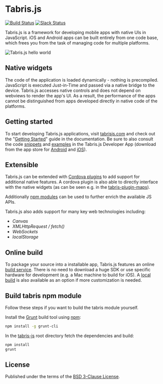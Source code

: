 # Tabris.js

[![Build Status](https://travis-ci.org/eclipsesource/tabris-js.svg?branch=master)](https://travis-ci.org/eclipsesource/tabris-js)
[![Slack Status](https://tabrisjs.herokuapp.com/badge.svg)](https://tabrisjs.herokuapp.com)

Tabris.js is a framework for developing mobile apps with native UIs in JavaScript.
iOS and Android apps can be built entirely from one code base, which frees you from the task of managing code for multiple platforms.

![Tabris.js hello world](doc/img/hello-example.png)

## Native widgets

The code of the application is loaded dynamically - nothing is precompiled. JavaScript is executed Just-in-Time and passed via a native bridge to the device. Tabris.js accesses native controls and does not depend on webviews to render the app's UI. As a result, the performance of the apps cannot be distinguished from apps developed directly in native code of the platforms.

## Getting started

To start developing Tabris.js applications, visit [tabrisjs.com](http://tabrisjs.com) and check out the "[Getting Started](https://tabrisjs.com/documentation/latest/getting-started)" guide in the documentation. Be sure to also consult the code [snippets](https://github.com/eclipsesource/tabris-js/tree/master/snippets) and [examples](https://github.com/eclipsesource/tabris-js/tree/master/examples) in the Tabris.js Developer App (download from the app store for [Android](https://play.google.com/store/apps/details?id=com.eclipsesource.tabrisjs2) and [iOS](https://itunes.apple.com/us/app/tabris.js-2/id1166468326?mt=8)).

## Extensible

Tabris.js can be extended with [Cordova plugins](https://cordova.apache.org/plugins/) to add support for additional native features. A cordova plugin is also able to directly interface with the native widgets (as can be seen e.g. in the [tabris-plugin-maps](https://github.com/eclipsesource/tabris-plugin-maps)).
 
 Additionally [npm modules](https://www.npmjs.com/) can be used to further enrich the available JS APIs.

Tabris.js also adds support for many key web technologies including:
- _Canvas_
- _XMLHttpRequest / fetch()_
- _WebSockets_
- _localStorage_


## Online build

To package your source into a installable app, Tabris.js features an online [build service](https://tabrisjs.com/documentation/latest/build). There is no need to download a huge SDK or use specific hardware for development (e.g. a Mac machine to build for iOS). A [local build](https://tabrisjs.com/documentation/latest/local-build) is also available as an option if more customization is needed.


## Build tabris npm module

Follow these steps if you want to build the tabris module yourself.

Install the [Grunt](http://gruntjs.com) build tool using [npm](http://www.npmjs.com):

```bash
npm install -g grunt-cli
```

In the [tabris-js](https://github.com/eclipsesource/tabris-js) root directory fetch the dependencies and build:

```bash
npm install
grunt
```

## License

Published under the terms of the [BSD 3-Clause License](LICENSE).
